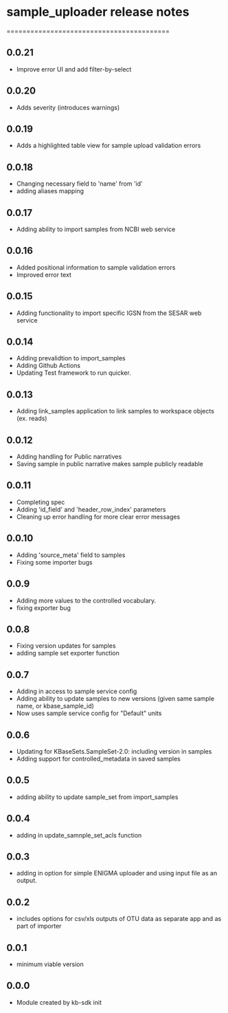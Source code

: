 # sample_uploader release notes
=========================================

0.0.21
------
* Improve error UI and add filter-by-select

0.0.20
------
* Adds severity (introduces warnings)

0.0.19
------
* Adds a highlighted table view for sample upload validation errors

0.0.18
------
* Changing necessary field to 'name' from 'id'
* adding aliases mapping

0.0.17
------
* Adding ability to import samples from NCBI web service

0.0.16
------
* Added positional information to sample validation errors
* Improved error text

0.0.15
------
* Adding functionality to import specific IGSN from the SESAR web service

0.0.14
------
* Adding prevalidtion to import_samples
* Adding Github Actions
* Updating Test framework to run quicker.

0.0.13
------
* Adding link_samples application to link samples to workspace objects (ex. reads)

0.0.12
------
* Adding handling for Public narratives
* Saving sample in public narrative makes sample publicly readable

0.0.11
------
* Completing spec
* Adding 'id_field' and 'header_row_index' parameters
* Cleaning up error handling for more clear error messages

0.0.10
-----
* Adding 'source_meta' field to samples
* Fixing some importer bugs

0.0.9
-----
* Adding more values to the controlled vocabulary.
* fixing exporter bug

0.0.8
-----
* Fixing version updates for samples
* adding sample set exporter function

0.0.7
-----
* Adding in access to sample service config
* Adding ability to update samples to new versions (given same sample name, or kbase_sample_id)
* Now uses sample service config for "Default" units

0.0.6
-----
* Updating for KBaseSets.SampleSet-2.0: including version in samples
* Adding support for controlled_metadata in saved samples

0.0.5
-----
* adding ability to update sample_set from import_samples

0.0.4
-----
* adding in update_samnple_set_acls function

0.0.3
-----
* adding in option for simple ENIGMA uploader and using input file as an output.

0.0.2
-----
* includes options for csv/xls outputs of OTU data as separate app and as part of importer

0.0.1
-----
* minimum viable version

0.0.0
-----
* Module created by kb-sdk init
